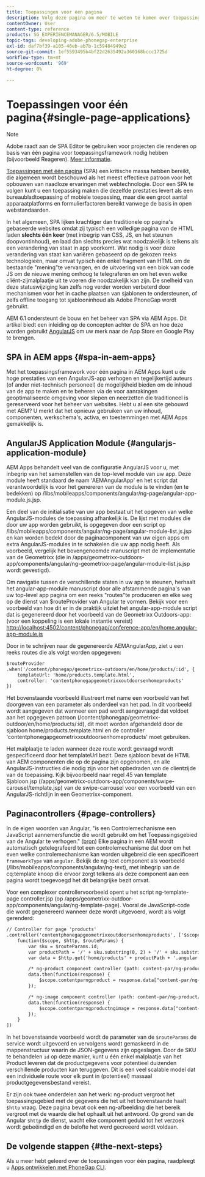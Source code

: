 ```yaml
---
title: Toepassingen voor één pagina
description: Volg deze pagina om meer te weten te komen over toepassingen die uit één pagina bestaan, dat wil zeggen dat u een toepassing kunt maken die dezelfde prestaties levert als een toepassing voor desktops of mobiele apparaten.
contentOwner: User
content-type: reference
products: SG_EXPERIENCEMANAGER/6.5/MOBILE
topic-tags: developing-adobe-phonegap-enterprise
exl-id: daf7bf39-a105-46eb-ab7b-1c59484949e2
source-git-commit: 1ef5593495b4bf22d2635492a360168bccc1725d
workflow-type: tm+mt
source-wordcount: '969'
ht-degree: 0%

---
```


# Toepassingen voor één pagina{#single-page-applications}

>[!NOTE]
>
>Adobe raadt aan de SPA Editor te gebruiken voor projecten die renderen op basis van één pagina voor toepassingsframework nodig hebben (bijvoorbeeld Reageren). [Meer informatie](/help/sites-developing/spa-overview.md).

[Toepassingen met één pagina](https://en.wikipedia.org/wiki/Single-page_application) (SPA) een kritische massa hebben bereikt, die algemeen wordt beschouwd als het meest effectieve patroon voor het opbouwen van naadloze ervaringen met webtechnologie. Door een SPA te volgen kunt u een toepassing maken die dezelfde prestaties levert als een bureaubladtoepassing of mobiele toepassing, maar die een groot aantal apparaatplatforms en formulierfactoren bereikt vanwege de basis in open webstandaarden.

In het algemeen, SPA lijken krachtiger dan traditionele op pagina&#39;s gebaseerde websites omdat zij typisch een volledige pagina van de HTML laden **slechts één keer** (met inbegrip van CSS, JS, en het steunen doopvontinhoud), en laad dan slechts precies wat noodzakelijk is telkens als een verandering van staat in app voorkomt. Wat nodig is voor deze verandering van staat kan variëren gebaseerd op de gekozen reeks technologieën, maar omvat typisch één enkel fragment van HTML om de bestaande &quot;mening&quot;te vervangen, en de uitvoering van een blok van code JS om de nieuwe mening omhoog te telegraferen en om het even welke cliënt-zijmalplaatje uit te voeren die noodzakelijk kan zijn. De snelheid van deze statuswijziging kan zelfs nog verder worden verbeterd door mechanismen voor het in cache plaatsen van sjablonen te ondersteunen, of zelfs offline toegang tot sjablooninhoud als Adobe PhoneGap wordt gebruikt.

AEM 6.1 ondersteunt de bouw en het beheer van SPA via AEM Apps. Dit artikel biedt een inleiding op de concepten achter de SPA en hoe deze worden gebruikt [AngularJS](https://angularjs.org/) om uw merk naar de App Store en Google Play te brengen.

## SPA in AEM apps {#spa-in-aem-apps}

Met het toepassingsframework voor één pagina in AEM Apps kunt u de hoge prestaties van een AngularJS-app verhogen en tegelijkertijd auteurs (of ander niet-technisch personeel) de mogelijkheid bieden om de inhoud van de app te maken en te beheren via de voor aanrakingen geoptimaliseerde omgeving voor slepen en neerzetten die traditioneel is gereserveerd voor het beheer van websites. Hebt u al een site gebouwd met AEM? U merkt dat het opnieuw gebruiken van uw inhoud, componenten, werkschema&#39;s, activa, en toestemmingen met AEM Apps gemakkelijk is.

## AngularJS Application Module {#angularjs-application-module}

AEM Apps behandelt veel van de configuratie AngularJS voor u, met inbegrip van het samenstellen van de top-level module van uw app. Deze module heeft standaard de naam &#39;AEMAngularApp&#39; en het script dat verantwoordelijk is voor het genereren van de module is te vinden (en te bedekken) op /libs/mobileapps/components/angular/ng-page/angular-app-module.js.jsp.

Een deel van de initialisatie van uw app bestaat uit het opgeven van welke AngularJS-modules de toepassing afhankelijk is. De lijst met modules die door uw app worden gebruikt, is opgegeven door een script op /libs/mobileapps/components/angular/ng-page/angular-module-list.js.jsp en kan worden bedekt door de paginacomponent van uw eigen apps om extra AngularJS-modules in te schakelen die uw app nodig heeft. Als voorbeeld, vergelijk het bovengenoemde manuscript met de implementatie van de Geometrixx (die in /apps/geometrixx-outdoors-app/components/angular/ng-geometrixx-page/angular-module-list.js.jsp wordt gevestigd).

Om navigatie tussen de verschillende staten in uw app te steunen, herhaalt het angular-app-module manuscript door alle afstammende pagina&#39;s van uw top-level app pagina om een reeks &quot;routes&quot;te produceren en elke weg op de dienst van $routeProvider van Angular te vormen. Bekijk voor een voorbeeld van hoe dit er in de praktijk uitziet het angular-app-module script dat is gegenereerd door het voorbeeld van de Geometrixx Outdoors-app: (voor een koppeling is een lokale instantie vereist) [http://localhost:4502/content/phonegap/conference-app/en/home.angular-app-module.js](http://localhost:4502/content/phonegap/conference-app/en/home.angular-app-module.js)

Door in te schrijven naar de gegenereerde AEMAngularApp, ziet u een reeks routes die als volgt worden opgegeven:

```xml
$routeProvider
.when('/content/phonegap/geometrixx-outdoors/en/home/products/:id', {
    templateUrl: 'home/products.template.html',
    controller: 'contentphonegapgeometrixxoutdoorsenhomeproducts'
})
```

Het bovenstaande voorbeeld illustreert met name een voorbeeld van het doorgeven van een parameter als onderdeel van het pad. In dit voorbeeld wordt aangegeven dat wanneer een pad wordt aangevraagd dat voldoet aan het opgegeven patroon (/content/phonegap/geometrixx-outdoor/en/home/products/:id), dit moet worden afgehandeld door de sjabloon home/products.template.html en de controller &#39;contentphonegapgeometrixxoutdoorsenhomeproducts&#39; moet gebruiken.

Het malplaatje te laden wanneer deze route wordt gevraagd wordt gespecificeerd door het templateUrl bezit. Deze sjabloon bevat de HTML van AEM componenten die op de pagina zijn opgenomen, en alle AngularJS-instructies die nodig zijn voor het opbedraden van de clientzijde van de toepassing. Kijk bijvoorbeeld naar regel 45 van template Sjabloon.jsp (/apps/geometrixx-outdoors-app/components/swipe-carousel/template.jsp) van de swipe-carrousel voor een voorbeeld van een AngularJS-richtlijn in een Geometrixx-component.

## Paginacontrollers {#page-controllers}

In de eigen woorden van Angular, &quot;is een Controlemechanisme een JavaScript aannemersfunctie die wordt gebruikt om het Toepassingsgebied van de Angular te verhogen.&quot; ([bron](https://docs.angularjs.org/guide/controller)) Elke pagina in een AEM wordt automatisch getelegrafeerd tot een controlemechanisme dat door om het even welke controlemechanisme kan worden uitgebreid die een specificeert `frameworkType` van `angular`. Bekijk de ng-text component als voorbeeld (/libs/mobileapps/components/angular/ng-text), met inbegrip van de cq:template knoop die ervoor zorgt telkens als deze component aan een pagina wordt toegevoegd het dit belangrijke bezit omvat.

Voor een complexer controllervoorbeeld opent u het script ng-template-page controller.jsp (op /apps/geometrixx-outdoor-app/components/angular/ng-template-page). Vooral de JavaScript-code die wordt gegenereerd wanneer deze wordt uitgevoerd, wordt als volgt gerenderd:

```xml
// Controller for page 'products'
.controller('contentphonegapgeometrixxoutdoorsenhomeproducts', ['$scope', '$http', '$routeParams',
    function($scope, $http, $routeParams) {
        var sku = $routeParams.id;
        var productPath = '/' + sku.substring(0, 2) + '/' + sku.substring(0, 4) + '/' + sku;
        var data = $http.get('home/products' + productPath + '.angular.json' + cacheKiller);

        /* ng-product component controller (path: content-par/ng-product) */
        data.then(function(response) {
            $scope.contentparngproduct = response.data["content-par/ng-product"].items;
        });

        /* ng-image component controller (path: content-par/ng-product/ng-image) */
        data.then(function(response) {
            $scope.contentparngproductngimage = response.data["content-par/ng-product/ng-image"].items;
        });
    }
])
```

In het bovenstaande voorbeeld wordt de parameter van de `$routeParams` de service wordt uitgevoerd en vervolgens wordt gemaskeerd in de mappenstructuur waarin de JSON-gegevens zijn opgeslagen. Door de SKU te behandelen `id` op deze manier, kunt u één enkel malplaatje van het Product leveren dat de productgegevens voor potentieel duizenden verschillende producten kan teruggeven. Dit is een veel scalable model dat een individuele route voor elk punt in (potentieel) massaal productgegevensbestand vereist.

Er zijn ook twee onderdelen aan het werk: ng-product vergroot het toepassingsgebied met de gegevens die het uit het bovenstaande haalt `$http` vraag. Deze pagina bevat ook een ng-afbeelding die het bereik vergroot met de waarde die het ophaalt uit het antwoord. Op grond van de Angular `$http` de dienst, wacht elke component geduld tot het verzoek wordt gebeëindigd en de belofte het werd gecreeerd wordt voldaan.

## De volgende stappen {#the-next-steps}

Als u meer hebt geleerd over de toepassingen voor één pagina, raadpleegt u [Apps ontwikkelen met PhoneGap CLI](/help/mobile/phonegap-apps-pg-cli.md).
